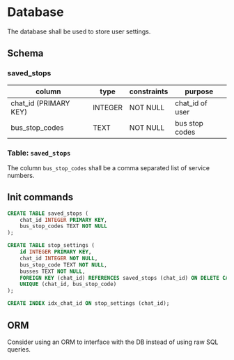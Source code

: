 # Database

The database shall be used to store user settings.

## Schema

### saved_stops

| column                | type    | constraints | purpose         |
| --------------------- | ------- | ----------- | --------------- |
| chat_id (PRIMARY KEY) | INTEGER | NOT NULL    | chat_id of user |
| bus_stop_codes        | TEXT    | NOT NULL    | bus stop codes  |

### Table: `saved_stops`

The column `bus_stop_codes` shall be a comma separated list of service numbers.

## Init commands

```sql
CREATE TABLE saved_stops (
    chat_id INTEGER PRIMARY KEY,
    bus_stop_codes TEXT NOT NULL
);

CREATE TABLE stop_settings (
    id INTEGER PRIMARY KEY,
    chat_id INTEGER NOT NULL,
    bus_stop_code TEXT NOT NULL,
    busses TEXT NOT NULL,
    FOREIGN KEY (chat_id) REFERENCES saved_stops (chat_id) ON DELETE CASCADE,
    UNIQUE (chat_id, bus_stop_code)
);

CREATE INDEX idx_chat_id ON stop_settings (chat_id);
```

## ORM

Consider using an ORM to interface with the DB instead of using raw SQL queries.
